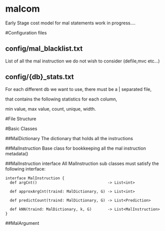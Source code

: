 # malcom
Early Stage cost model for mal statements
work in progress....

#Configuration files

## config/mal_blacklist.txt
List of all the mal instruction we do not wish to consider (defile,mvc etc...)

## config/{db}_stats.txt
For each different db we want to use, there must be a | separated file,

that contains the following statistics for each column,

min value, max value, count, unique, width.

#File Structure


#Basic Classes

##MalDictionary
The dictionary that holds all the instructions


##MalInstruction
Base class for bookkeeping all the mal instruction metadata()

##MalInstruction interface
All MalInstruction sub classes must satisfy the following interface:

```
interface MalInstruction {
  def argCnt()                               -> List<int>

  def approxArgCnt(traind: MalDictionary, G) -> List<int>

  def predictCount(traind: MalDictionary, G) -> List<Prediction>

  def kNN(traind: MalDictionary, k, G)       -> List<MalInstruction>
}
```
##MalArgument
